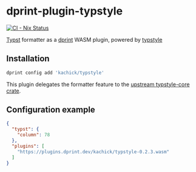 # dprint-plugin-typstyle

[![CI - Nix Status](https://github.com/kachick/dprint-plugin-typstyle/actions/workflows/nix.yml/badge.svg?branch=main)](https://github.com/kachick/dprint-plugin-typstyle/actions/workflows/nix.yml?query=branch%3Amain+)

[Typst](https://github.com/typst/typst) formatter as a [dprint](https://github.com/dprint/dprint) WASM plugin, powered by [typstyle](https://github.com/Enter-tainer/typstyle)

## Installation

```bash
dprint config add 'kachick/typstyle'
```

This plugin delegates the formatter feature to the [upstream typstyle-core crate](https://github.com/Enter-tainer/typstyle).

## Configuration example

```json
{
  "typst": {
    "column": 78
  },
  "plugins": [
    "https://plugins.dprint.dev/kachick/typstyle-0.2.3.wasm"
  ]
}
```
